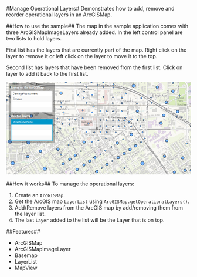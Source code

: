 #Manage Operational Layers#
Demonstrates how to add, remove and reorder operational layers in an ArcGISMap.

##How to use the sample##
The map in the sample application comes with three ArcGISMapImageLayers already added. In the left control panel are two lists to hold layers. 

First list has the layers that are currently part of the map. Right click on the layer to remove it or left click on the layer to move it to the top.

Second list has layers that have been removed from the first list. Click on layer to add it back to the first list.

![](ManageOperationalLayers.png)

##How it works##
To manage the operational layers:

1. Create an `ArcGISMap`.  
2. Get the ArcGIS map `LayerList` using `ArcGISMap.getOperationalLayers()`.
3. Add/Remove layers from the ArcGIS map by add/removing them from the layer list.
4. The last `Layer` added to the list will be the Layer that is on top.

##Features##
- ArcGISMap
- ArcGISMapImageLayer
- Basemap
- LayerList
- MapView
